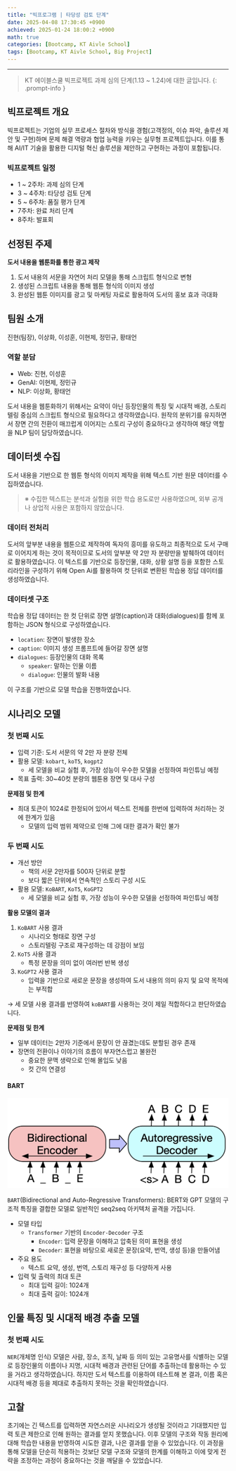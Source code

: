 ```yaml
--- 
title: "빅프로그램 | 타당성 검토 단계" 
date: 2025-04-08 17:30:45 +0900
achieved: 2025-01-24 18:00:2 +0900
math: true
categories: [Bootcamp, KT Aivle School]
tags: [Bootcamp, KT Aivle School, Big Project]
---
```

---------- 	
> KT 에이블스쿨 빅프로젝트 과제 심의 단계(1.13 ~ 1.24)에 대한 글입니다. 
{: .prompt-info } 

## **빅프로젝트 개요**
빅프로젝트는 기업의 실무 프로세스 절차와 방식을 경험(고객정의, 이슈 파악, 솔루션 제안 및 구현)하며 문제 해결 역량과 협업 능력을 키우는 실무형 프로젝트입니다. 이를 통해 AI/IT 기술을 활용한 디지털 혁신 솔루션을 제안하고 구현하는 과정이 포함됩니다. 

### **빅프로젝트 일정**

- 1 ~ 2주차: 과제 심의 단계
- 3 ~ 4주차: 타당성 검토 단계 
- 5 ~ 6주차: 품질 평가 단계
- 7주차: 완료 처리 단계 
- 8주차: 발표회 

## **선정된 주제**

**도서 내용을 웹툰화를 통한 광고 제작**

1. 도서 내용의 서문을 자연어 처리 모델을 통해 스크립트 형식으로 변형
2. 생성된 스크립트 내용을 통해 웹툰 형식의 이미지 생성
3. 완성된 웹툰 이미지를 광고 및 마케팅 자료로 활용하여 도서의 홍보 효과 극대화

## **팀원 소개**
진현(팀장), 이상화, 이성훈, 이현제, 정민규, 황태언

### **역할 분담**

- Web: 진현, 이성훈
- GenAI: 이현제, 정민규
- NLP: 이상화, 황태언

도서 내용을 웹툰화하기 위해서는 요약이 아닌 등장인물의 특징 및 시대적 배경, 스토리텔링 중심의 스크립트 형식으로 필요하다고 생각하였습니다. 원작의 분위기를 유지하면서 장면 간의 전환이 매끄럽게 이어지는 스토리 구성이 중요하다고 생각하여 해당 역할을 NLP 팀이 담당하였습니다. 

## **데이터셋 수집**
도서 내용을 기반으로 한 웹툰 형식의 이미지 제작을 위해 텍스트 기반 원문 데이터를 수집하였습니다. 

> ※ 수집한 텍스트는 분석과 실험을 위한 학습 용도로만 사용하였으며, 외부 공개나 상업적 사용은 포함하지 않았습니다.

### **데이터 전처리**
도서의 앞부분 내용을 웹툰으로 제작하여 독자의 흥미를 유도하고 최종적으로 도서 구매로 이어지게 하는 것이 목적이므로 도서의 앞부분 약 2만 자 분량만을 발췌하여 데이터로 활용하였습니다.
이 텍스트를 기반으로 등장인물, 대화, 상황 설명 등을 포함한 스토리라인을 구성하기 위해 Open Ai를 활용하여 컷 단위로 변환된 학습용 정답 데이터를 생성하였습니다.

### **데이터셋 구조**
학습용 정답 데이터는 한 컷 단위로 장면 설명(caption)과 대화(dialogues)를 함께 포함하는 JSON 형식으로 구성하였습니다. 
- `location`: 장면이 발생한 장소
- `caption`: 이미지 생성 프롬프트에 들어갈 장면 설명
- `dialogues`: 등장인물의 대화 목록
    - `speaker`: 말하는 인물 이름 
    - `dialogue`: 인물의 발화 내용

이 구조를 기반으로 모델 학습을 진행하였습니다.

## **시나리오 모델**

### **첫 번째 시도**

- 입력 기준: 도서 서문의 약 2만 자 분량 전체
- 활용 모델: `kobart`, `koT5`, `kogpt2`
    - 세 모델을 비교 실험 후, 가장 성능이 우수한 모델을 선정하여 파인튜닝 예정
- 목표 출력: 30~40컷 분량의 웹툰용 장면 및 대사 구성
 
**문제점 및 한계**
- 최대 토큰이 1024로 한정되어 있어서 텍스트 전체를 한번에 입력하여 처리하는 것에 한계가 있음
    - 모델의 입력 범위 제약으로 인해 그에 대한 결과가 확인 불가 

### **두 번째 시도**

- 개선 방안
    - 책의 서문 2만자를 500자 단위로 분할
    - 보다 짧은 단위에서 연속적인 스토리 구성 시도
- 활용 모델: `KoBART`, `KoT5`, `KoGPT2`
    - 세 모델을 비교 실험 후, 가장 성능이 우수한 모델을 선정하여 파인튜닝 예정

**활용 모델의 결과**
1. `KoBART` 사용 결과 
    - 시나리오 형태로 장면 구성 
    - 스토리텔링 구조로 재구성하는 데 강점이 보임
2. `KoT5` 사용 결과
    - 특정 문장을 의미 없이 여러번 반복 생성
3. `KoGPT2` 사용 결과 
    - 입력을 기반으로 새로운 문장을 생성하여 도서 내용의 의미 유지 및 요약 목적에는 부적합 


→ 세 모델 사용 결과를 반영하여 `koBART`를 사용하는 것이 제일 적합하다고 판단하였습니다. 

**문제점 및 한계**
- 일부 데이터는 2만자 기준에서 문장이 안 끊겼는데도 분할된 경우 존재
- 장면의 전환이나 이야기의 흐름이 부자연스럽고 불완전
    - 중요한 문맥 생략으로 인해 몰입도 낮음
    - 컷 간의 연결성

#### **BART**
![BART](https://github.com/tae2on/tae2on.github.io/blob/main/assets/img/kobart.png?raw=true)

`BART`(Bidirectional and Auto-Regressive Transformers): BERT와 GPT 모델의 구조적 특징을 결합한 모델로 일반적인 seq2seq 아키텍처 골격을 가집니다.

- 모델 타입
    - `Transformer` 기반의 `Encoder-Decoder` 구조
        - `Encoder`: 입력 문장을 이해하고 압축된 의미 표현을 생성
        - `Decoder`: 표현을 바탕으로 새로운 문장(요약, 번역, 생성 등)을 만들어냄
- 주요 용도
    - 텍스트 요약, 생성, 번역, 스토리 재구성 등 다양하게 사용
- 입력 및 출력의 최대 토큰
    - 최대 입력 길이: 1024개
    - 최대 출력 길이: 1024개

## **인물 특징 및 시대적 배경 추출 모델**
### **첫 번째 시도**
`NER`(개체명 인식) 모델은 사람, 장소, 조직, 날짜 등 의미 있는 고유명사를 식별하는 모델로 등장인물의 이름이나 지명, 시대적 배경과 관련된 단어를 추출하는데 활용하는 수 있을 거라고 생각하였습니다. 하지만 도서 텍스트를 이용하여 테스트해 본 결과, 이름 혹은 시대적 배경 등을 제대로 추출하지 못하는 것을 확인하였습니다. 

## **고찰**
초기에는 긴 텍스트를 입력하면 자연스러운 시나리오가 생성될 것이라고 기대했지만 입력 토큰 제한으로 인해 원하는 결과를 얻지 못했습니다. 이후 모델의 구조와 작동 원리에 대해 학습한 내용을 반영하여 시도한 결과, 나은 결과를 얻을 수 있었습니다. 이 과정을 통해 모델을 단순히 적용하는 것보단 모델 구조와 모델의 한계를 이해하고 이에 맞게 전략을 조정하는 과정이 중요하다는 것을 깨달을 수 있었습니다. 